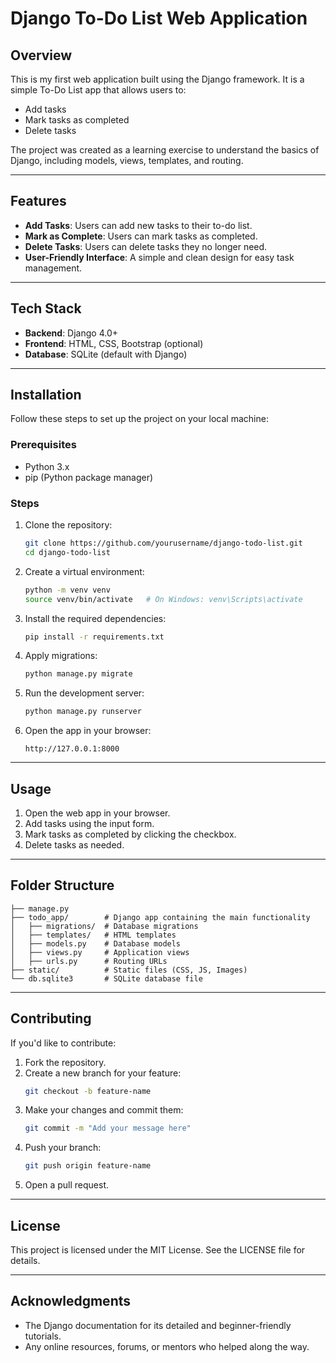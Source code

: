 # Django To-Do List Web Application

## Overview
This is my first web application built using the Django framework. It is a simple To-Do List app that allows users to:

- Add tasks
- Mark tasks as completed
- Delete tasks

The project was created as a learning exercise to understand the basics of Django, including models, views, templates, and routing.

---

## Features

- **Add Tasks**: Users can add new tasks to their to-do list.
- **Mark as Complete**: Users can mark tasks as completed.
- **Delete Tasks**: Users can delete tasks they no longer need.
- **User-Friendly Interface**: A simple and clean design for easy task management.

---

## Tech Stack

- **Backend**: Django 4.0+
- **Frontend**: HTML, CSS, Bootstrap (optional)
- **Database**: SQLite (default with Django)

---

## Installation

Follow these steps to set up the project on your local machine:

### Prerequisites
- Python 3.x
- pip (Python package manager)

### Steps

1. Clone the repository:
   ```bash
   git clone https://github.com/yourusername/django-todo-list.git
   cd django-todo-list
   ```

2. Create a virtual environment:
   ```bash
   python -m venv venv
   source venv/bin/activate   # On Windows: venv\Scripts\activate
   ```

3. Install the required dependencies:
   ```bash
   pip install -r requirements.txt
   ```

4. Apply migrations:
   ```bash
   python manage.py migrate
   ```

5. Run the development server:
   ```bash
   python manage.py runserver
   ```

6. Open the app in your browser:
   ```
   http://127.0.0.1:8000
   ```

---

## Usage

1. Open the web app in your browser.
2. Add tasks using the input form.
3. Mark tasks as completed by clicking the checkbox.
4. Delete tasks as needed.

---

## Folder Structure

```
├── manage.py
├── todo_app/        # Django app containing the main functionality
│   ├── migrations/  # Database migrations
│   ├── templates/   # HTML templates
│   ├── models.py    # Database models
│   ├── views.py     # Application views
│   ├── urls.py      # Routing URLs
├── static/          # Static files (CSS, JS, Images)
└── db.sqlite3       # SQLite database file
```

---

## Contributing

If you'd like to contribute:

1. Fork the repository.
2. Create a new branch for your feature:
   ```bash
   git checkout -b feature-name
   ```
3. Make your changes and commit them:
   ```bash
   git commit -m "Add your message here"
   ```
4. Push your branch:
   ```bash
   git push origin feature-name
   ```
5. Open a pull request.

---

## License

This project is licensed under the MIT License. See the LICENSE file for details.

---

## Acknowledgments

- The Django documentation for its detailed and beginner-friendly tutorials.
- Any online resources, forums, or mentors who helped along the way.

